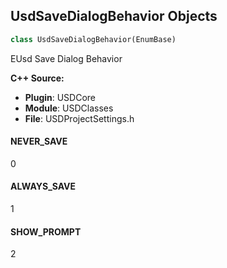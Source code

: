 ## UsdSaveDialogBehavior Objects

```python
class UsdSaveDialogBehavior(EnumBase)
```

EUsd Save Dialog Behavior

**C++ Source:**

- **Plugin**: USDCore
- **Module**: USDClasses
- **File**: USDProjectSettings.h

<a id="unreal.UsdSaveDialogBehavior.NEVER_SAVE"></a>

#### NEVER_SAVE

0

<a id="unreal.UsdSaveDialogBehavior.ALWAYS_SAVE"></a>

#### ALWAYS_SAVE

1

<a id="unreal.UsdSaveDialogBehavior.SHOW_PROMPT"></a>

#### SHOW_PROMPT

2

<a id="unreal.UsdEditInInstanceBehavior"></a>